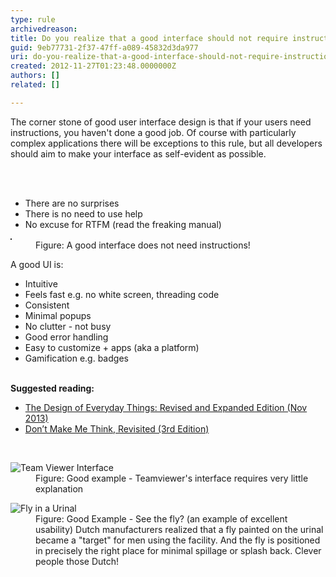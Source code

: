 ```yaml
---
type: rule
archivedreason: 
title: Do you realize that a good interface should not require instructions?
guid: 9eb77731-2f37-47ff-a089-45832d3da977
uri: do-you-realize-that-a-good-interface-should-not-require-instructions
created: 2012-11-27T01:23:48.0000000Z
authors: []
related: []

---
```



<p>The corner stone of good user interface design is that if your users need instructions, you haven't done a good job. Of course with particularly complex applications there will be exceptions to this rule, but all developers should aim to make your interface as self-evident as possible.<br></p>
<br><excerpt class='endintro'></excerpt><br>
<ul><li>There are no surprises</li><li>There is no need to use help</li><li>No excuse for RTFM (read the freaking manual)</li></ul><dl class="image"><dt>
      <img border="1" src="http&#58;//www.ssw.com.au/ssw/Standards/Rules/Images/SelfEvident.gif" alt="" />
   </dt><dd>Figure&#58; A good interface does not need instructions!</dd></dl><div>A good UI is&#58;</div><ul><li>Intuitive</li><li>Feels fast e.g. no white screen, threading code</li><li>Consistent</li><li>Minimal popups</li><li>No clutter - not busy </li><li>Good error handling</li><li>Easy to customize + apps (aka a platform)</li><li>Gamification e.g. badges</li></ul><div><strong><br></strong></div><div>
   <strong>Suggested reading&#58;</strong><br>
   <ul><li><a href="https&#58;//www.amazon.com/Design-Everyday-Things-Revised-Expanded/dp/0465050654" target="_blank">The Design of Everyday Things&#58; Revised and Expanded Edition (Nov 2013)</a></li><li><a href="https&#58;//www.amazon.com/Dont-Make-Think-Revisited-Usability/dp/0321965515" target="_blank">Don’t Make Me Think, Revisited (3rd Edition)</a></li></ul></div><div>
   <br>
</div><dl class="goodImage"><dt>
      <img alt="Team Viewer Interface" src="http&#58;//www.ssw.com.au/ssw/Standards/Rules/Images/GoodUITeamViewer.png" />
   </dt><dd>Figure&#58; Good example - Teamviewer's interface requires very little explanation</dd></dl><dl class="goodImage"><dt>
      <img alt="Fly in a Urinal" src="http&#58;//www.ssw.com.au/ssw/Standards/Rules/Images/FlyInUrinal.jpg" />
   </dt><dd>Figure&#58; Good Example - See the fly? (an example of excellent usability) Dutch manufacturers realized that a fly painted on the urinal became a &quot;target&quot; for men using the facility. And the fly is positioned in precisely the right place for minimal spillage or splash back. Clever people those Dutch!</dd></dl>


